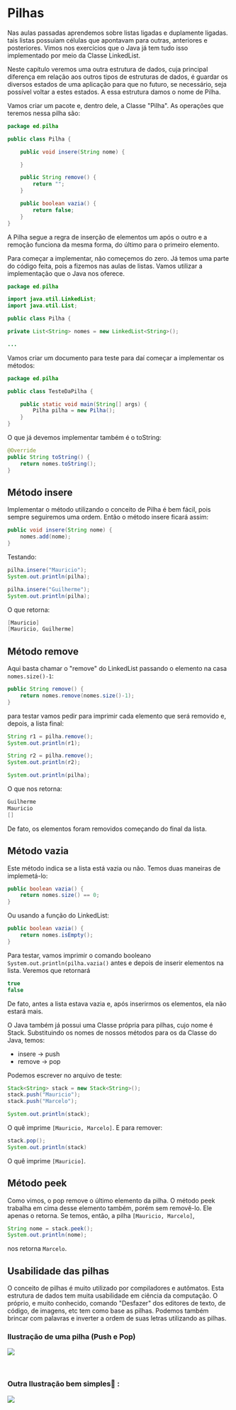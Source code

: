 # Pilhas

Nas aulas passadas aprendemos sobre listas ligadas e duplamente ligadas. tais listas possuíam células que apontavam para outras, anteriores e posteriores. Vimos nos exercícios que o Java já tem tudo isso implementado por meio da Classe LinkedList.

Neste capítulo veremos uma outra estrutura de dados, cuja principal diferença em relação aos outros tipos de estruturas de dados, é guardar os diversos estados de uma aplicação para que no futuro, se necessário, seja possível voltar a estes estados. A essa estrutura damos o nome de Pilha.

Vamos criar um pacote e, dentro dele, a Classe "Pilha". As operações que teremos nessa pilha são:
```java
package ed.pilha

public class Pilha {

    public void insere(String nome) {

    }

    public String remove() {
        return "";
    }

    public boolean vazia() {
        return false;
    }
}
```
A Pilha segue a regra de inserção de elementos um após o outro e a remoção funciona da mesma forma, do último para o primeiro elemento.

Para começar a implementar, não começemos do zero. Já temos uma parte do código feita, pois a fizemos nas aulas de listas. Vamos utilizar a implementação que o Java nos oferece.
```java
package ed.pilha

import java.util.LinkedList;
import java.util.List;

public class Pilha {

private List<String> nomes = new LinkedList<String>();

...
```
Vamos criar um documento para teste para daí começar a implementar os métodos:
```java
package ed.pilha

public class TesteDaPilha {

    public static void main(String[] args) {
        Pilha pilha = new Pilha();
    }
}
```
O que já devemos implementar também é o toString:
```java
@Override
public String toString() {
    return nomes.toString();
}
```
## Método insere

Implementar o método utilizando o conceito de Pilha é bem fácil, pois sempre seguiremos uma ordem. Então o método insere ficará assim:
```java
public void insere(String nome) {
    nomes.add(nome);    
}
```
Testando:
```java
pilha.insere("Mauricio");
System.out.println(pilha);

pilha.insere("Guilherme");
System.out.println(pilha);
```
O que retorna:
```java
[Mauricio]
[Mauricio, Guilherme]
```
## Método remove

Aqui basta chamar o "remove" do LinkedList passando o elemento na casa ```nomes.size()-1```:
```java
public String remove() {
    return nomes.remove(nomes.size()-1);
}
```
para testar vamos pedir para imprimir cada elemento que será removido e, depois, a lista final:
```java
String r1 = pilha.remove();
System.out.println(r1);

String r2 = pilha.remove();
System.out.println(r2);

System.out.println(pilha);
```
O que nos retorna:
```java
Guilherme
Mauricio
[]
```
De fato, os elementos foram removidos começando do final da lista.

## Método vazia

Este método indica se a lista está vazia ou não. Temos duas maneiras de implemetá-lo:
```java
public boolean vazia() {
    return nomes.size() == 0;
}
```
Ou usando a função do LinkedList:
```java
public boolean vazia() {
    return nomes.isEmpty();
}
```
Para testar, vamos imprimir o comando booleano ```System.out.println(pilha.vazia()``` antes e depois de inserir elementos na lista. Veremos que retornará
```java
true
false
```
De fato, antes a lista estava vazia e, após inserirmos os elementos, ela não estará mais.

O Java também já possui uma Classe própria para pilhas, cujo nome é Stack. Substituindo os nomes de nossos métodos para os da Classe do Java, temos:

* insere -> push
* remove -> pop

Podemos escrever no arquivo de teste:
```java
Stack<String> stack = new Stack<String>();
stack.push("Mauricio");
stack.push("Marcelo");

System.out.println(stack);
```
O quê imprime ```[Mauricio, Marcelo]```. E para remover:
```java
stack.pop();
System.out.println(stack)
```
O quê imprime ```[Mauricio]```.

## Método peek

Como vimos, o pop remove o último elemento da pilha. O método peek trabalha em cima desse elemento também, porém sem removê-lo. Ele apenas o retorna. Se temos, então, a pilha ```[Mauricio, Marcelo]```,
```java
String nome = stack.peek();
System.out.println(nome);
```
nos retorna ```Marcelo```.
## Usabilidade das pilhas

O conceito de pilhas é muito utilizado por compiladores e autômatos. Esta estrutura de dados tem muita usabilidade em ciência da computação. O próprio, e muito conhecido, comando "Desfazer" dos editores de texto, de código, de imagens, etc tem como base as pilhas. Podemos também brincar com palavras e inverter a ordem de suas letras utilizando as pilhas.

### Ilustração de uma pilha (Push e Pop)

![](https://osprogramadores.com/img/conteudos-de-artigos/lifo_stack.png)

<br>

### Outra Ilustração bem simples🚀  :

![](https://amadorprograma.files.wordpress.com/2021/10/pilha-push-pop.png)
